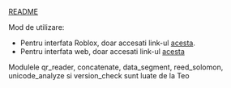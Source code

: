[README](readme.txt)

Mod de utilizare:

- Pentru interfata Roblox, doar accesati link-ul [acesta](https://www.roblox.com/games/75361227921023/QR-ASC).
- Pentru interfata web, doar accesati link-ul [acesta](https://www.maestrusigma.lol)


Modulele qr_reader, concatenate, data_segment, reed_solomon, unicode_analyze si version_check sunt luate de la Teo
